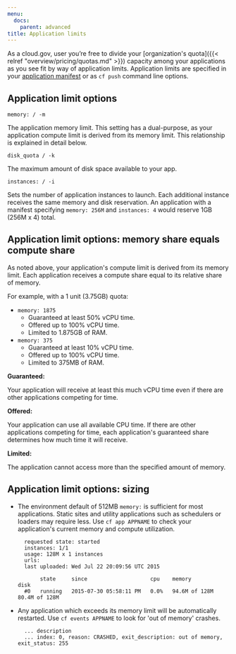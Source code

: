 ```yaml
---
menu:
  docs:
    parent: advanced
title: Application limits
---
```


As a cloud.gov, user you’re free to divide your [organization's quota]({{< relref "overview/pricing/quotas.md" >}}) capacity among your applications as you see fit by way of application limits. Application limits are specified in your [application manifest](http://docs.cloudfoundry.org/devguide/deploy-apps/manifest.html) or as `cf push` command line options.

## Application limit options

`memory: / -m`

The application memory limit. This setting has a dual-purpose, as your application compute limit is derived from its memory limit. This relationship is explained in detail below.

`disk_quota / -k`

The maximum amount of disk space available to your app.

`instances: / -i`

Sets the number of application instances to launch. Each additional instance receives the same memory and disk reservation. An application with a manifest specifying `memory: 256M` and `instances: 4` would reserve 1GB (256M x 4) total.

## Application limit options: memory share equals compute share

As noted above, your application's compute limit is derived from its memory limit. Each application receives a compute share equal to its relative share of memory.

For example, with a 1 unit (3.75GB) quota:

- `memory: 1875`
	- Guaranteed at least 50% vCPU time.
	- Offered up to 100% vCPU time.
	- Limited to 1.875GB of RAM.
- `memory: 375`
	- Guaranteed at least 10% vCPU time.
	- Offered up to 100% vCPU time.
	- Limited to 375MB of RAM.

**Guaranteed:**

Your application will receive at least this much vCPU time even if there are other applications competing for time.

**Offered:**

Your application can use all available CPU time. If there are other applications competing for time, each application's guaranteed share determines how much time it will receive.

**Limited:**

The application cannot access more than the specified amount of memory.


## Application limit options: sizing

- The environment default of 512MB `memory:` is sufficient for most applications. Static sites and utility applications such as schedulers or loaders may require less. Use `cf app APPNAME` to check your application's current memory and compute utilization.

		requested state: started
		instances: 1/1
		usage: 128M x 1 instances
		urls:
		last uploaded: Wed Jul 22 20:09:56 UTC 2015

		     state     since                    cpu    memory          disk          
		#0   running   2015-07-30 05:58:11 PM   0.0%   94.6M of 128M   80.4M of 128M      


- Any application which exceeds its memory limit will be automatically restarted. Use `cf events APPNAME` to look for 'out of memory' crashes.

		... description   
		... index: 0, reason: CRASHED, exit_description: out of memory, exit_status: 255
